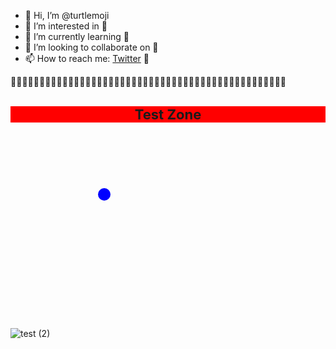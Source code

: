 - 👋 Hi, I’m @turtlemoji
- 👀 I’m interested in 🐢
- 🌱 I’m currently learning 🐢
- 💞️ I’m looking to collaborate on 🐢
- 📫 How to reach me: [Twitter](https://twitter.com/turtle_moji) 🐢

🐢🐢🐢🐢🐢🐢🐢🐢🐢🐢🐢🐢🐢🐢🐢🐢🐢🐢🐢🐢🐢🐢🐢🐢🐢🐢🐢🐢🐢🐢🐢🐢🐢🐢🐢🐢🐢🐢🐢🐢🐢🐢🐢🐢🐢🐢🐢🐢

<h1 align="center" style="font-size: 22px; background-color: red"> Test Zone   </h1>

<svg width="400" height=300>
    <circle cx="150" cy="100" r="10" fill="blue"/>
</svg>


![test (2)](https://github.com/turtlemoji/turtlemoji/assets/78362532/6dfe01d5-4f3b-49c5-84fd-c2305bb4dc5d)
